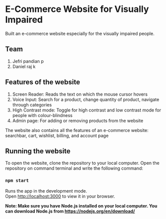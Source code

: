 # E-Commerce Website for Visually Impaired

Built an e-commerce website especially for the visually impaired people.

## Team

1. Jefri pandian p
2. Daniel raj k

## Features of the website

1. Screen Reader: Reads the text on which the mouse cursor hovers
2. Voice Input: Search for a product, change quantity of product, navigate through categories
3. High Contrast mode: Toggle for high contrast and low contrast mode for people with colour-blindness
4. Admin page: For adding or removing products from the website

The website also contains all the features of an e-commerce website: searchbar, cart, wishlist, billing, and account page

## Running the website

To open the website, clone the repository to your local computer. Open the repository on command terminal and write the following command:

### `npm start`

Runs the app in the development mode.\
Open [http://localhost:3000](http://localhost:3000) to view it in your browser.

**Note: Make sure you have Node.js installed on your local computer. You can download Node.js from https://nodejs.org/en/download/**
